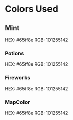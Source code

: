 # Colors Used

## Mint
HEX: #65ff8e
RGB: 101255142
### Potions
HEX: #65ff8e
RGB: 101255142
### Fireworks
HEX: #65ff8e
RGB: 101255142
### MapColor
HEX: #65ff8e
RGB: 101255142